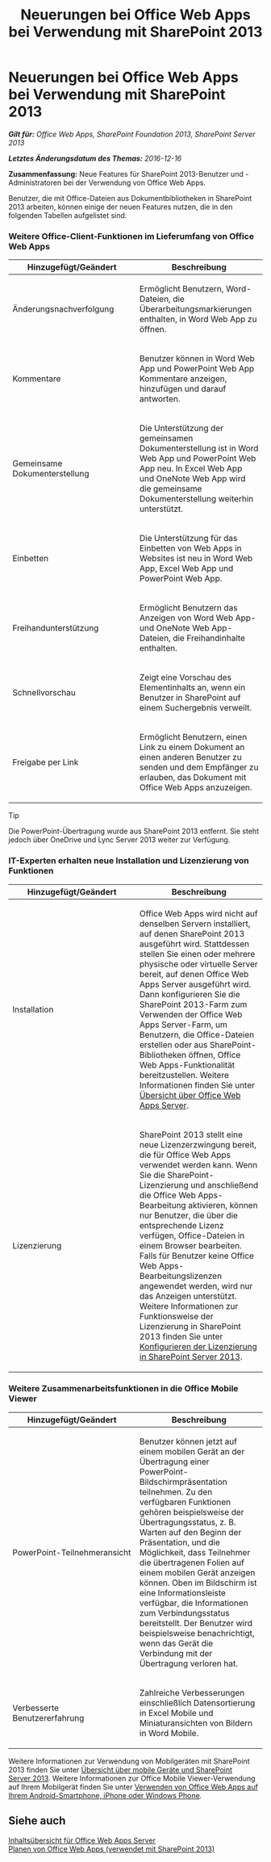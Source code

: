 ﻿---
title: Neuerungen bei Office Web Apps bei Verwendung mit SharePoint 2013
TOCTitle: Neuerungen bei Office Web Apps bei Verwendung mit SharePoint 2013
ms:assetid: fc26f45c-fdd2-45be-a924-c8a1c0a5924c
ms:mtpsurl: https://technet.microsoft.com/de-de/library/Dn455087(v=office.15)
ms:contentKeyID: 59152171
ms.date: 12/18/2017
mtps_version: v=office.15
ms.translationtype: HT
---

# Neuerungen bei Office Web Apps bei Verwendung mit SharePoint 2013 

_<strong>Gilt für:</strong> Office Web Apps, SharePoint Foundation 2013, SharePoint Server 2013_

_<strong>Letztes Änderungsdatum des Themas:</strong> 2016-12-16_

**Zusammenfassung:** Neue Features für SharePoint 2013-Benutzer und -Administratoren bei der Verwendung von Office Web Apps.


Benutzer, die mit Office-Dateien aus Dokumentbibliotheken in SharePoint 2013 arbeiten, können einige der neuen Features nutzen, die in den folgenden Tabellen aufgelistet sind.

### Weitere Office-Client-Funktionen im Lieferumfang von Office Web Apps

<table>
<colgroup>
<col style="width: 50%" />
<col style="width: 50%" />
</colgroup>
<thead>
<tr class="header">
<th>Hinzugefügt/Geändert</th>
<th>Beschreibung</th>
</tr>
</thead>
<tbody>
<tr class="odd">
<td><p>Änderungsnachverfolgung</p></td>
<td><p>Ermöglicht Benutzern, Word-Dateien, die Überarbeitungsmarkierungen enthalten, in Word Web App zu öffnen.</p></td>
</tr>
<tr class="even">
<td><p>Kommentare</p></td>
<td><p>Benutzer können in Word Web App und PowerPoint Web App Kommentare anzeigen, hinzufügen und darauf antworten.</p></td>
</tr>
<tr class="odd">
<td><p>Gemeinsame Dokumenterstellung</p></td>
<td><p>Die Unterstützung der gemeinsamen Dokumenterstellung ist in Word Web App und PowerPoint Web App neu. In Excel Web App und OneNote Web App wird die gemeinsame Dokumenterstellung weiterhin unterstützt.</p></td>
</tr>
<tr class="even">
<td><p>Einbetten</p></td>
<td><p>Die Unterstützung für das Einbetten von Web Apps in Websites ist neu in Word Web App, Excel Web App und PowerPoint Web App.</p></td>
</tr>
<tr class="odd">
<td><p>Freihandunterstützung</p></td>
<td><p>Ermöglicht Benutzern das Anzeigen von Word Web App- und OneNote Web App-Dateien, die Freihandinhalte enthalten.</p></td>
</tr>
<tr class="even">
<td><p>Schnellvorschau</p></td>
<td><p>Zeigt eine Vorschau des Elementinhalts an, wenn ein Benutzer in SharePoint auf einem Suchergebnis verweilt.</p></td>
</tr>
<tr class="odd">
<td><p>Freigabe per Link</p></td>
<td><p>Ermöglicht Benutzern, einen Link zu einem Dokument an einen anderen Benutzer zu senden und dem Empfänger zu erlauben, das Dokument mit Office Web Apps anzuzeigen.</p></td>
</tr>
</tbody>
</table>



> [!TIP]
> Die PowerPoint-Übertragung wurde aus SharePoint 2013 entfernt. Sie steht jedoch über OneDrive und Lync Server 2013 weiter zur Verfügung.



### IT-Experten erhalten neue Installation und Lizenzierung von Funktionen

<table>
<colgroup>
<col style="width: 50%" />
<col style="width: 50%" />
</colgroup>
<thead>
<tr class="header">
<th>Hinzugefügt/Geändert</th>
<th>Beschreibung</th>
</tr>
</thead>
<tbody>
<tr class="odd">
<td><p>Installation</p></td>
<td><p>Office Web Apps wird nicht auf denselben Servern installiert, auf denen SharePoint 2013 ausgeführt wird. Stattdessen stellen Sie einen oder mehrere physische oder virtuelle Server bereit, auf denen Office Web Apps Server ausgeführt wird. Dann konfigurieren Sie die SharePoint 2013-Farm zum Verwenden der Office Web Apps Server-Farm, um Benutzern, die Office-Dateien erstellen oder aus SharePoint-Bibliotheken öffnen, Office Web Apps-Funktionalität bereitzustellen. Weitere Informationen finden Sie unter <a href="office-web-apps-server-overview.md">Übersicht über Office Web Apps Server</a>.</p></td>
</tr>
<tr class="even">
<td><p>Lizenzierung</p></td>
<td><p>SharePoint 2013 stellt eine neue Lizenzerzwingung bereit, die für Office Web Apps verwendet werden kann. Wenn Sie die SharePoint-Lizenzierung und anschließend die Office Web Apps-Bearbeitung aktivieren, können nur Benutzer, die über die entsprechende Lizenz verfügen, Office-Dateien in einem Browser bearbeiten. Falls für Benutzer keine Office Web Apps-Bearbeitungslizenzen angewendet werden, wird nur das Anzeigen unterstützt. Weitere Informationen zur Funktionsweise der Lizenzierung in SharePoint 2013 finden Sie unter <a href="https://technet.microsoft.com/de-de/library/jj219627(v=office.15)">Konfigurieren der Lizenzierung in SharePoint Server 2013</a>.</p></td>
</tr>
</tbody>
</table>


### Weitere Zusammenarbeitsfunktionen in die Office Mobile Viewer

<table>
<colgroup>
<col style="width: 50%" />
<col style="width: 50%" />
</colgroup>
<thead>
<tr class="header">
<th>Hinzugefügt/Geändert</th>
<th>Beschreibung</th>
</tr>
</thead>
<tbody>
<tr class="odd">
<td><p>PowerPoint-Teilnehmeransicht</p></td>
<td><p>Benutzer können jetzt auf einem mobilen Gerät an der Übertragung einer PowerPoint-Bildschirmpräsentation teilnehmen. Zu den verfügbaren Funktionen gehören beispielsweise der Übertragungsstatus, z. B. Warten auf den Beginn der Präsentation, und die Möglichkeit, dass Teilnehmer die übertragenen Folien auf einem mobilen Gerät anzeigen können. Oben im Bildschirm ist eine Informationsleiste verfügbar, die Informationen zum Verbindungsstatus bereitstellt. Der Benutzer wird beispielsweise benachrichtigt, wenn das Gerät die Verbindung mit der Übertragung verloren hat.</p></td>
</tr>
<tr class="even">
<td><p>Verbesserte Benutzererfahrung</p></td>
<td><p>Zahlreiche Verbesserungen einschließlich Datensortierung in Excel Mobile und Miniaturansichten von Bildern in Word Mobile.</p></td>
</tr>
</tbody>
</table>


Weitere Informationen zur Verwendung von Mobilgeräten mit SharePoint 2013 finden Sie unter [Übersicht über mobile Geräte und SharePoint Server 2013](https://technet.microsoft.com/de-de/library/fp161351\(v=office.15\)). Weitere Informationen zur Office Mobile Viewer-Verwendung auf Ihrem Mobilgerät finden Sie unter [Verwenden von Office Web Apps auf Ihrem Android-Smartphone, iPhone oder Windows Phone](http://go.microsoft.com/fwlink/p/?linkid=271045).

## Siehe auch


[Inhaltsübersicht für Office Web Apps Server](content-roadmap-for-office-web-apps-server.md)  
[Planen von Office Web Apps (verwendet mit SharePoint 2013)](plan-office-web-apps-used-with-sharepoint-2013.md)  
  

[](plan-office-web-apps-used-with-sharepoint-2013.md)

